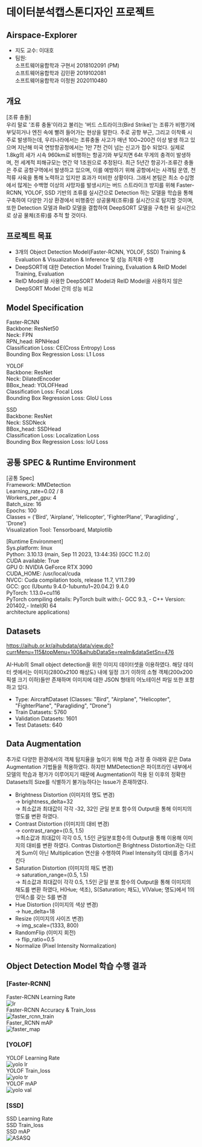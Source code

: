 # 데이터분석캡스톤디자인 프로젝트

##  Airspace-Explorer 
- 지도 교수: 이대호
- 팀원:  
  소프트웨어융합학과 구현서 2018102091 (PM)  
  소프트웨어융합학과 김민환 2019102081  
  소프트웨어융합학과 이정원 2020110480  

## 개요
[조류 충돌]      
우리 말로 '조류 충돌'이라고 불리는 '버드 스트라이크(Bird Strike)'는 조류가 비행기에 부딪히거나 엔진 속에 빨려 들어가는 현상을 말한다. 주로 공항 부근, 그리고 이착륙 시 주로 발생하는데, 우리나라에서는 조류충돌 사고가 매년 100~200건 이상 발생 하고 있으며 지난해 미국 연방항공청에서는 1만 7천 건이 넘는 신고가 접수 되었다. 실제로 1.8kg의 새가 시속 960km로 비행하는 항공기와 부딪치면 64t 무게의 충격이 발생하며, 전 세계적 피해규모는 연간 약 1조원으로 추정된다. 최근 5년간 항공기-조류간 충돌은 주로 공항구역에서 발생하고 있으며, 이를 예방하기 위해 공항에서는 사격팀 운영, 천적류 사육을 통해 노력하고 있지만 효과가 미비한 상황이다. 그래서 본팀은 최소 수십명에서 많게는 수백명 이상의 사망자를 발생시키는 버드 스트라이크 방지를 위해 Faster-RCNN, YOLOF, SSD 기반의 조류를 실시간으로 Detection 하는 모델을 학습을 통해 구축하여 다양한 기상 환경에서 비행중인 상공물체(조류)를 실시간으로 탐지할 것이며, 또한 Detection 모델과 ReID 모델을 결합하여 DeepSORT 모델을 구축한 뒤 실시간으로 상공 물체(조류)를 추적 할 것이다.

## 프로젝트 목표  
- 3개의 Object Detection Model(Faster-RCNN, YOLOF, SSD) Training & Evaluation & Visualization & Inference 및 성능 최적화 수행
- DeepSORT에 대한 Detection Model Training, Evaluation & ReID Model Training, Evaluation
- ReID Model을 사용한 DeepSORT Model과 ReID Model을 사용하지 않은 DeepSORT Model 간의 성능 비교

## Model Specification  
Faster-RCNN  
Backbone: ResNet50  
Neck: FPN  
RPN_head: RPNHead  
Classification Loss: CE(Cross Entropy) Loss  
Bounding Box Regression Loss: L1 Loss  

YOLOF  
Backbone: ResNet  
Neck: DilatedEncoder  
BBox_head: YOLOFHead  
Classification Loss: Focal Loss  
Bounding Box Regression Loss: GIoU Loss  

SSD  
Backbone: ResNet  
Neck: SSDNeck  
BBox_head: SSDHead  
Classification Loss: Localization Loss  
Bounding Box Regression Loss: IoU Loss  


## 공통 SPEC & Runtime Environment
[공통 Spec]  
Framework: MMDetection  
Learning_rate=0.02 / 8  
Workers_per_gpu: 4  
Batch_size: 16  
Epochs: 100  
Classes = ('Bird', 'Airplane', 'Helicopter', 'FighterPlane', 'Paragliding’ , 'Drone’)  
Visualization Tool: Tensorboard, Matplotlib  

[Runtime Environment]  
Sys.platform: linux  
Python: 3.10.13 (main, Sep 11 2023, 13:44:35) [GCC 11.2.0]  
CUDA available: True  
GPU 0: NVIDIA GeForce RTX 3090  
CUDA_HOME: /usr/local/cuda  
NVCC: Cuda compilation tools, release 11.7, V11.7.99  
GCC: gcc (Ubuntu 9.4.0-1ubuntu1~20.04.2) 9.4.0  
PyTorch: 1.13.0+cu116  
PyTorch compiling details: PyTorch built with:(- GCC 9.3, - C++ Version: 201402,- Intel(R) 64        
architecture applications)  

## Datasets
https://aihub.or.kr/aihubdata/data/view.do?currMenu=115&topMenu=100&aihubDataSe=realm&dataSetSn=476  
  
AI-Hub의 Small object detection을 위한 이미지 데이터셋을 이용하였다. 해당 데이터 셋에서는 이미지(2800x2100 해상도) 내에 일정 크기 이하의 소형 객체(200x200 픽셀 크기 이하)들만 존재하며 이미지에 대한 JSON 형태의 어노테이션 파일 또한 포함하고 있다.      
- Type: AircraftDataset (Classes: "Bird", "Airplane", "Helicopter", "FighterPlane", "Paragliding", "Drone")
- Train Datasets: 5760
- Validation Datasets: 1601
- Test Datasets: 640

## Data Augmentation
추가로 다양한 환경에서의 객체 탐지율을 높이기 위해 학습 과정 중 아래와 같은 Data Augmentation 기법들을 적용하였다. 하지만 MMDetection은 파이프라인 내부에서 모델의 학습과 평가가 
이루어지기 때문에 Augmentation이 적용 된 이후의 정확한 Datasets의  Size를 식별하기 불가능하다는 Issue가 존재하였다.
- Brightness Distortion (이미지의 명도 변경)     
 → brightness_delta=32    
 → 최소값과 최대값이 각각 -32, 32인 균일 분포 함수의 Output을 통해 이미지의 명도를 변환 하였다.      
- Contrast Distortion (이미지의 대비 변경)   
  → contrast_range=(0.5, 1.5)   
  →최소값과 최대값이 각각 0.5, 1.5인 균일분포함수의 Output을 통해 이용해 이미지의 대비를 변환 하였다. Contras Distortion은 Brightness Distortion과는 다르게 Sum이 아닌 Multiplication 연산을 수행하여 Pixel Intensity의 대비를 증가시킨다  
- Saturation Distortion (이미지의 채도 변경)  
  → saturation_range=(0.5, 1.5)   
  → 최소값과 최대값이 각각 0.5, 1.5인 균일 분포 함수의 Output을 통해 이미지의 채도를 변환 하였다, H(Hue; 색조), S(Saturation; 채도), V(Value; 명도)에서 1의 인덱스를 갖는 S를 변경
- Hue Distortion (이미지의 색상 변경)  
  → hue_delta=18  
- Resize (이미지의 사이즈 변경)  
  → img_scale=(1333, 800)  
- RandomFlip (이미지 회전)  
  → flip_ratio=0.5  
- Normalize (Pixel Intensity Normalization)  

 
## Object Detection Model 학습 수행 결과
### [Faster-RCNN]  
Faster-RCNN Learning Rate   
![lr](https://github.com/Airspace-Explorer/.github/assets/104192273/873b2eed-aace-4c9f-8fce-bb6413a8d5f9)  
Faster-RCNN Accuracy & Train_loss  
![faster_rcnn_train](https://github.com/Airspace-Explorer/.github/assets/104192273/3040eeab-fbe5-4061-bdf8-9f501ba6d8de)  
Faster_RCNN mAP  
![faster_map](https://github.com/Airspace-Explorer/.github/assets/104192273/898e30fd-ed3f-4d97-bfe3-048de2a0f300)  

### [YOLOF]
YOLOF Learning Rate  
![yolo lr](https://github.com/Airspace-Explorer/.github/assets/104192273/9c2f5579-3b5b-4e16-a076-31825d4be620)  
YOLOF Train_loss  
![yolo tr](https://github.com/Airspace-Explorer/.github/assets/104192273/823a2bd7-62cf-473a-af67-2c0aee0ca189)  
YOLOF mAP  
![yolo val](https://github.com/Airspace-Explorer/.github/assets/104192273/16939b6d-1027-4f0d-a04b-b45ea2858e41)

### [SSD]  
SSD Learning Rate  
SSD Train_loss  
SSD mAP  
![ASASQ](https://github.com/Airspace-Explorer/.github/assets/104192273/18b91464-5e9b-4a8f-a0fe-367a2b874ca9)














  


